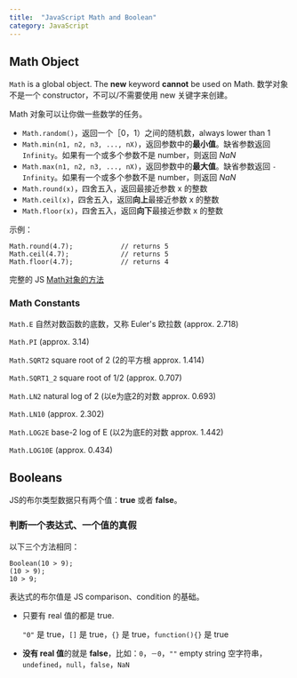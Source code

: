 ```yaml
---
title:  "JavaScript Math and Boolean"
category: JavaScript
---
```

## Math Object

`Math` is a global object. The **new** keyword **cannot** be used on Math. 数学对象不是一个 constructor，不可以/不需要使用 new 关键字来创建。

Math 对象可以让你做一些数学的任务。

+ `Math.random()`，返回一个［0，1）之间的随机数，always lower than 1
+ `Math.min(n1, n2, n3, ..., nX)`，返回参数中的**最小值**。缺省参数返回 `Infinity`。如果有一个或多个参数不是 number，则返回 _NaN_
+ `Math.max(n1, n2, n3, ..., nX)`，返回参数中的**最大值**。缺省参数返回 `-Infinity`。如果有一个或多个参数不是 number，则返回 _NaN_
+ `Math.round(x)`，四舍五入，返回最接近参数 x 的整数
+ `Math.ceil(x)`，四舍五入，返回**向上**最接近参数 x 的整数
+ `Math.floor(x)`，四舍五入，返回**向下**最接近参数 x 的整数

<!--more-->

示例：

    Math.round(4.7);            // returns 5
    Math.ceil(4.7);             // returns 5
    Math.floor(4.7);            // returns 4

完整的 JS [Math对象的方法](http://www.w3schools.com/jsref/jsref_obj_math.asp)

### Math Constants

`Math.E` 自然对数函数的底数，又称 Euler's 欧拉数 (approx. 2.718)

`Math.PI`  (approx. 3.14)

`Math.SQRT2` square root of 2 (2的平方根 approx. 1.414)

`Math.SQRT1_2` square root of 1/2 (approx. 0.707)

`Math.LN2` natural log of 2 (以e为底2的对数 approx. 0.693)

`Math.LN10` (approx. 2.302)

`Math.LOG2E` base-2 log of E (以2为底E的对数 approx. 1.442)

`Math.LOG10E` (approx. 0.434)

## Booleans

JS的布尔类型数据只有两个值：**true** 或者 **false**。

### 判断一个表达式、一个值的真假

以下三个方法相同：

    Boolean(10 > 9);
    (10 > 9);
    10 > 9;

表达式的布尔值是 JS comparison、condition 的基础。

+ 只要有 real 值的都是 true.

    `"0"` 是 true，`[]` 是 true，`{}` 是 true，`function(){}` 是 true

+ **没有 real 值**的就是 **false**，比如：`0`，`－0`，`""` empty string 空字符串，`undefined`，`null`，`false`，`NaN`
